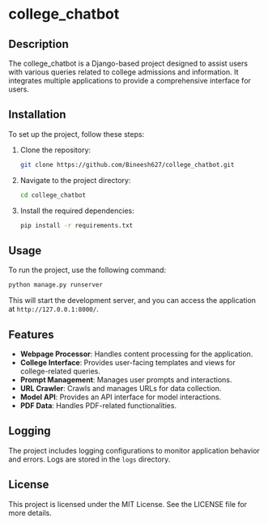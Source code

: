 # college_chatbot

## Description
The college_chatbot is a Django-based project designed to assist users with various queries related to college admissions and information. It integrates multiple applications to provide a comprehensive interface for users.

## Installation
To set up the project, follow these steps:
1. Clone the repository:
   ```bash
   git clone https://github.com/Bineesh627/college_chatbot.git
   ```
2. Navigate to the project directory:
   ```bash
   cd college_chatbot
   ```
3. Install the required dependencies:
   ```bash
   pip install -r requirements.txt
   ```

## Usage
To run the project, use the following command:
```bash
python manage.py runserver
```
This will start the development server, and you can access the application at `http://127.0.0.1:8000/`.

## Features
- **Webpage Processor**: Handles content processing for the application.
- **College Interface**: Provides user-facing templates and views for college-related queries.
- **Prompt Management**: Manages user prompts and interactions.
- **URL Crawler**: Crawls and manages URLs for data collection.
- **Model API**: Provides an API interface for model interactions.
- **PDF Data**: Handles PDF-related functionalities.

## Logging
The project includes logging configurations to monitor application behavior and errors. Logs are stored in the `logs` directory.

## License
This project is licensed under the MIT License. See the LICENSE file for more details.
